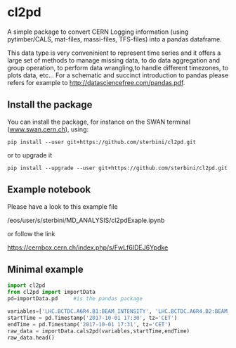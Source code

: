 # cl2pd
A simple package to convert CERN Logging information (using pytimber/CALS, mat-files, massi-files, TFS-files) into a pandas dataframe. 

This data type is very conveninient to represent time series and it offers a large set of methods to manage missing data, to do data aggregation and group operation, to perform data wrangling,to handle different timezones, to plots data, etc...
For a schematic and succinct introduction to pandas please refers for example to 
http://datasciencefree.com/pandas.pdf.

## Install the package
You can install the package, for instance on the SWAN terminal (www.swan.cern.ch), using:
```
pip install --user git+https://github.com/sterbini/cl2pd.git
```
or to upgrade it
```
pip install --upgrade --user git+https://github.com/sterbini/cl2pd.git
```

## Example notebook 
Please have a look to this example file

/eos/user/s/sterbini/MD_ANALYSIS/cl2pdExaple.ipynb 

or follow the link

https://cernbox.cern.ch/index.php/s/FwLf6IDEJ6Ypdke

## Minimal example

```python
import cl2pd
from cl2pd import importData
pd=importData.pd     #is the pandas package

variables=['LHC.BCTDC.A6R4.B1:BEAM_INTENSITY', 'LHC.BCTDC.A6R4.B2:BEAM_INTENSITY']
startTime = pd.Timestamp('2017-10-01 17:30', tz='CET')
endTime = pd.Timestamp('2017-10-01 17:31', tz='CET')
raw_data = importData.cals2pd(variables,startTime,endTime)
raw_data.head()
```

